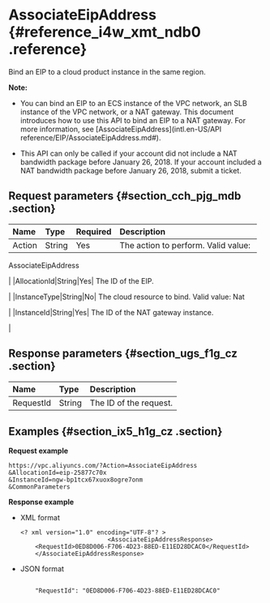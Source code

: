 # AssociateEipAddress {#reference_i4w_xmt_ndb0 .reference}

Bind an EIP to a cloud product instance in the same region.

**Note:** 

-   You can bind an EIP to an ECS instance of the VPC network, an SLB instance of the VPC network, or a NAT gateway. This document introduces how to use this API to bind an EIP to a NAT gateway. For more information, see [AssociateEipAddress](intl.en-US/API reference/EIP/AssociateEipAddress.md#).

-   This API can only be called if your account did not include a NAT bandwidth package before January 26, 2018. If your account included a NAT bandwidth package before January 26, 2018, submit a ticket.


## Request parameters {#section_cch_pjg_mdb .section}

|Name|Type|Required|Description|
|:---|:---|:-------|:----------|
|Action|String|Yes| The action to perform. Valid value: 

 AssociateEipAddress

 |
|AllocationId|String|Yes| The ID of the EIP.

 |
|InstanceType|String|No| The cloud resource to bind. Valid value: Nat

 |
|InstanceId|String|Yes| The ID of the NAT gateway instance.

 |

## Response parameters {#section_ugs_f1g_cz .section}

|Name|Type|Description|
|:---|:---|:----------|
|RequestId|String|The ID of the request.|

## Examples {#section_ix5_h1g_cz .section}

**Request example**

``` {#createVPCpub}
https://vpc.aliyuncs.com/?Action=AssociateEipAddress
&AllocationId=eip-25877c70x
&InstanceId=ngw-bp1tcx67xuox8ogre7onm
&CommonParameters
```

**Response example**

-   XML format

    ```
    <? xml version="1.0" encoding="UTF-8"? >
                            <AssociateEipAddressResponse>
        <RequestId>0ED8D006-F706-4D23-88ED-E11ED28DCAC0</RequestId>
        </AssociateEipAddressResponse>
    ```

-   JSON format

    ```
     
        "RequestId": "0ED8D006-F706-4D23-88ED-E11ED28DCAC0"
    
    ```


